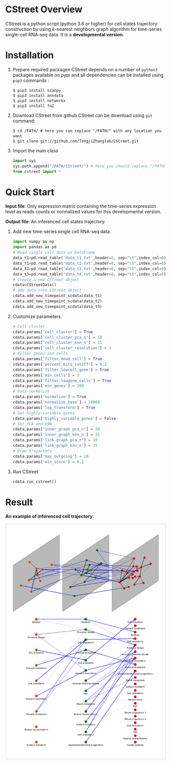 # CStreet Overview

CStreet is a python script (python 3.6 or higher) for cell states trajectory construction by using *k*-nearest neighbors graph algorithm for time-series single-cell RNA-seq data. It is a **developmental version**.

# Installation

1. Prepare required packages
   CStreet depends on a number of `python3` packages available on pypi and all dependencies can be installed using  `pip3` commands :

   ```shell
   $ pip3 install scanpy
   $ pip3 install anndata
   $ pip3 install networkx
   $ pip3 install fa2
   ```

2. Download CStreet from github
   CStreet can be download using `git` command:

   ```shell
   $ cd /PATH/ # here you can replace "/PATH/" with any location you want
   $ git clone git://github.com/TongjiZhanglab/CStreet.git
   ```

3. Import the main class

   ```python
   import sys
   sys.path.append("/PATH/CStreet/") # here you should replace "/PATH/" with the location where CStreet has been installed at
   from cstreet import *
   ```

   



# Quick Start

**Input file**: Only expression matrix containing the time-series expression level as reads counts or normalized values for this developmental version.

**Output file**: An inferenced cell states trajectory.

1. Add new time-series single cell RNA-seq data.

   ```python
   import numpy as np
   import pandas as pd
   # Read single cell data as DataFrame
   data_t1=pd.read_table('data_t1.txt',header=0, sep="\t",index_col=0) 
   data_t1=pd.read_table('data_t2.txt',header=0, sep="\t",index_col=0)
   data_t2=pd.read_table('data_t3.txt',header=0, sep="\t",index_col=0)
   data_t3=pd.read_table('data_t4.txt',header=0, sep="\t",index_col=0)
   # Create a new CStreet object
   cdata=CStreetData()
   # add data into CStreet object
   cdata.add_new_timepoint_scdata(data_t1)
   cdata.add_new_timepoint_scdata(data_t2)
   cdata.add_new_timepoint_scdata(data_t3)
   ```

2. Customize parameters.

   ```python
   # Cell cluster
   cdata.params['cell_cluster'] = True
   cdata.params['cell_cluster_pca_n'] = 10
   cdata.params['cell_cluster_knn_n'] = 15
   cdata.params['cell_cluster_resolution'] = 1
   # Filter genes and cells
   cdata.params['filter_dead_cell'] = True
   cdata.params['percent_mito_cutoff'] = 0.2
   cdata.params['filter_lowcell_gene'] = True
   cdata.params['min_cells'] = 3
   cdata.params['filter_lowgene_cells'] = True
   cdata.params['min_genes'] = 200
   # Data normalize
   cdata.params['normalize'] = True
   cdata.params['normalize_base'] = 10000
   cdata.params['log_transform'] = True
   # Get highly variable genes
   cdata.params['highly_variable_genes'] = False
   # Set PCA and kNN
   cdata.params['inner_graph_pca_n'] = 10
   cdata.params['inner_graph_knn_n'] = 15
   cdata.params['link_graph_pca_n'] = 10
   cdata.params['link_graph_knn_n'] = 15
   # Draw trajectory
   cdata.params['max_outgoing'] = 10
   cdata.params['min_score'] = 0.1
   ```

3. Run CStreet

   ```python
   cdata.run_cstreet()
   ```

   

# Result

**An example of inferenced cell trajectory**:

![results.png](https://github.com/yw-Hua/MarkdownPicture/blob/master/CStreet/results.png?raw=true)
